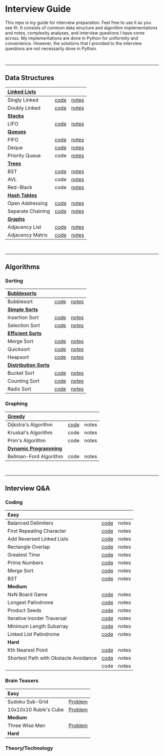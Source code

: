 # Interview Guide

This repo is my guide for interview preparation. Feel free to use it as you see fit. It consists of common data structure and algorithm implementations and notes, complexity analyses, and interview questions I have come across. My implementations are done in Python for uniformity and convenience. However, the solutions that I provided to the interview questions are not necessarily done in Python. 

<br />

--------------------------------


## Data Structures

|**[Linked Lists](https://github.com/arlieu/interview-guide/wiki/Data-Structures#linked-lists)**|||
|:---|:---|:---|
|Singly Linked|[code](https://github.com/arlieu/interview-guide/blob/master/data_structures/linked_lists/singly_linked.py)|[notes](https://github.com/arlieu/interview-guide/wiki/Data-Structures#singly-linked-list)|
|Doubly Linked|[code](https://github.com/arlieu/interview-guide/blob/master/data_structures/linked_lists/doubly_linked.py)|[notes](https://github.com/arlieu/interview-guide/wiki/Data-Structures#doubly-linked-list)|
|**[Stacks](https://github.com/arlieu/interview-guide/wiki/Data-Structures#stacks)**|||
|LIFO|[code](https://github.com/arlieu/interview-guide/blob/master/data_structures/stacks/LIFO.py)|[notes](https://github.com/arlieu/interview-guide/wiki/Data-Structures#stacks)|
|**[Queues](https://github.com/arlieu/interview-guide/wiki/Data-Structures#queues)**|||
|FIFO|[code](https://github.com/arlieu/interview-guide/blob/master/data_structures/queues/FIFO.py)|[notes](https://github.com/arlieu/interview-guide/wiki/Data-Structures#fifo)|
|Deque|[code](https://github.com/arlieu/interview-guide/blob/master/data_structures/queues/deque.py)|[notes](https://github.com/arlieu/interview-guide/wiki/Data-Structures#deque)|
|Priority Queue|code|[notes](https://github.com/arlieu/interview-guide/wiki/Data-Structures#priority-queue)|
|**[Trees](https://github.com/arlieu/interview-guide/wiki/Data-Structures#trees)**|||
|BST|[code](https://github.com/arlieu/interview-guide/blob/master/data_structures/trees/bst.py)|[notes](https://github.com/arlieu/interview-guide/wiki/Data-Structures#bst)|
|AVL|code|[notes](https://github.com/arlieu/interview-guide/wiki/Data-Structures#avl)|
|Red-Black|code|[notes](https://github.com/arlieu/interview-guide/wiki/Data-Structures#red-black)|
|**[Hash Tables](https://github.com/arlieu/interview-guide/wiki/Data-Structures#hash-tables)**|||
|Open Addressing|[code](https://github.com/arlieu/interview-guide/blob/master/data_structures/hash_tables/open_addressing.py)|[notes](https://github.com/arlieu/interview-guide/wiki/Data-Structures#open-addressing)|
|Separate Chaining|[code](https://github.com/arlieu/interview-guide/blob/master/data_structures/hash_tables/separate_chaining.py)|[notes](https://github.com/arlieu/interview-guide/wiki/Data-Structures#separate-chaining)|
|**[Graphs](https://github.com/arlieu/interview-guide/wiki/Data-Structures#graphs)**|||
|Adjacency List|[code](https://github.com/arlieu/interview-guide/blob/master/data_structures/graphs/adjacency_list.py)|[notes](https://github.com/arlieu/interview-guide/wiki/Data-Structures#adjacency-list)|
|Adjacency Matrix|[code](https://github.com/arlieu/interview-guide/blob/master/data_structures/graphs/adjacency_matrix.py)|[notes](https://github.com/arlieu/interview-guide/wiki/Data-Structures#adjacency-matrix)|

<br />

-------------------------


## Algorithms

### Sorting 

|**[Bubblesorts](https://github.com/arlieu/interview-guide/wiki/Algorithms#bubblesorts)**|||
|:---|:---|:---|
|Bubblesort|[code](https://github.com/arlieu/interview-guide/blob/master/algorithms/sorting/bubble/bubblesort.py)|[notes](https://github.com/arlieu/interview-guide/wiki/Algorithms#bubblesorts)|
|**[Simple Sorts](https://github.com/arlieu/interview-guide/wiki/Algorithms#simple-sorts)**|||
|Insertion Sort|[code](https://github.com/arlieu/interview-guide/blob/master/algorithms/sorting/simple/insertion_sort.py)|[notes](https://github.com/arlieu/interview-guide/wiki/Algorithms#insertion-sort)|
|Selection Sort|[code](https://github.com/arlieu/interview-guide/blob/master/algorithms/sorting/simple/selection_sort.py)|[notes](https://github.com/arlieu/interview-guide/wiki/Algorithms#selection-sort)|
|**[Efficient Sorts](https://github.com/arlieu/interview-guide/wiki/Algorithms#efficient-sorts)**|||
|Merge Sort|[code](https://github.com/arlieu/interview-guide/blob/master/algorithms/sorting/efficient/merge_sort.py)|[notes](https://github.com/arlieu/interview-guide/wiki/Algorithms#merge-sort)|
|Quicksort|[code](https://github.com/arlieu/interview-guide/blob/master/algorithms/sorting/efficient/quicksort.py)|[notes](https://github.com/arlieu/interview-guide/wiki/Algorithms#quicksort)|
|Heapsort|[code](https://github.com/arlieu/interview-guide/blob/master/algorithms/sorting/efficient/heapsort.py)|[notes](https://github.com/arlieu/interview-guide/wiki/Algorithms#heapsort)|
|**[Distribution Sorts](https://github.com/arlieu/interview-guide/wiki/Algorithms#distribution-sorts)**|||
|Bucket Sort|[code](https://github.com/arlieu/interview-guide/blob/master/algorithms/sorting/distributed/bucket_sort.py)|[notes](https://github.com/arlieu/interview-guide/wiki/Algorithms#bucket-sort)|
|Counting Sort|[code](https://github.com/arlieu/interview-guide/blob/master/algorithms/sorting/distributed/counting_sort.py)|[notes](https://github.com/arlieu/interview-guide/wiki/Algorithms/#counting-sort)|
|Radix Sort|[code](https://github.com/arlieu/interview-guide/blob/master/algorithms/sorting/distributed/radix_sort.py)|[notes](https://github.com/arlieu/interview-guide/wiki/Algorithms/#radix-sort)|

### Graphing

|**[Greedy](https://github.com/arlieu/interview-guide/wiki/Algorithms#greedy)**|||
|:---|:---|:---|
|Dijkstra's Algorithm|[code](https://github.com/arlieu/interview-guide/blob/master/algorithms/graphing/greedy/dijkstra.py)|notes|
|Kruskal's Algorithm|code|notes|
|Prim's Algorithm|code|notes|
|**[Dynamic Programming](https://github.com/arlieu/interview-guide/wiki/Algorithms#dynamic-programming)**|||
|Bellman-Ford Algorithm|code|notes|

<br />

----------------------------------


## Interview Q&A

### Coding

|**Easy**|||
|:---|:---|:---|
|Balanced Delimiters|[code](https://github.com/arlieu/interview-guide/blob/master/interview/coding/easy/balanced-delimiters.py)|notes|
|First Repeating Character|[code](https://github.com/arlieu/interview-guide/blob/master/interview/coding/easy/first-repeating-character.py)|notes|
|Add Reversed Linked Lists|[code](https://github.com/arlieu/interview-guide/blob/master/interview/coding/easy/add-reversed-linked-list.py)|notes|
|Rectangle Overlap|[code](https://github.com/arlieu/interview-guide/blob/master/interview/coding/easy/rectangle-overlap.cpp)|notes|
|Greatest Time|[code](https://github.com/arlieu/interview-guide/blob/master/interview/coding/easy/greatest-time.py)|notes|
|Prime Numbers|[code](https://github.com/arlieu/interview-guide/blob/master/interview/coding/easy/prime-numbers.py)|notes|
|Merge Sort|[code](https://github.com/arlieu/interview-guide/blob/master/interview/coding/easy/merge-sort.py)|notes|
|BST|[code](https://github.com/arlieu/interview-guide/blob/master/interview/coding/easy/bst.py)|notes|
|**Medium**|||
|NxN Board Game|[code](https://github.com/arlieu/interview-guide/blob/master/interview/coding/medium/nxn-board-game.py)|notes|
|Longest Palindrome|[code](https://github.com/arlieu/interview-guide/blob/master/interview/coding/medium/longest-palindrome.cpp)|notes|
|Product Seeds|[code](https://github.com/arlieu/interview-guide/blob/master/interview/coding/medium/product-seeds.py)|notes|
|Iterative Inorder Traversal|[code](https://github.com/arlieu/interview-guide/blob/master/interview/coding/medium/iterative-inorder-tree-traversal.py)|notes|
|Minimum Length Subarray|[code](https://github.com/arlieu/interview-guide/blob/master/interview/coding/medium/minimum-length-unsorted-subarray.py)|notes|
|Linked List Palindrome|[code](https://github.com/arlieu/interview-guide/blob/master/interview/coding/medium/linked-list-palindrome.py)|notes|
|**Hard**|||
|Kth Nearest Point|[code](https://github.com/arlieu/interview-guide/blob/master/interview/coding/hard/kth-nearest-point.cpp)|notes|
|Shortest Path with Obstacle Avoidance|[code](https://github.com/arlieu/interview-guide/blob/master/interview/coding/hard/shortest-path-obstacle-avoidance.py)|notes|
||code|notes|

### Brain Teasers
|**Easy**||
|:---|:--|
|Sudoku Sub-Grid|[Problem](https://github.com/arlieu/interview-guide/wiki/Interview-Q&A#sudoku-sub-grid)|
|10x10x10 Rubik's Cube|[Problem](https://github.com/arlieu/interview-guide/wiki/Interview-Q&A#10x10x10-rubiks-cube)|
|**Medium**||
|Three Wise Men|[Problem](https://github.com/arlieu/interview-guide/wiki/Interview-Q&A#three-wise-men-riddle)|
|**Hard**||

### Theory/Technology
